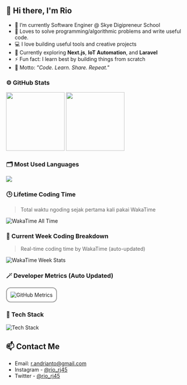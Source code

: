 ## 👋 Hi there, I'm Rio 

-  🔭 I’m currently Software Enginer @ Skye Digipreneur School
-  💬 Loves to solve programming/algorithmic problems and write useful code.
-  💻 I love building useful tools and creative projects  
-  🌱 Currently exploring **Next.js**, **IoT Automation**, and **Laravel**  
-  ⚡ Fun fact: I learn best by building things from scratch  
-  🧩 Motto: *"Code. Learn. Share. Repeat."*

### ⚙️ GitHub Stats

<p align="left">
  <img src="https://github-readme-stats.vercel.app/api?username=neushepa&show_icons=true&theme=default&border_color=999999&hide_border=false&bg_color=ffffff" height="160" />
  <img src="https://github-readme-streak-stats.herokuapp.com/?user=neushepa&theme=default&background=ffffff&ring=000000&fire=000000&currStreakLabel=000000&sideLabels=000000&sideNums=000000&currStreakNum=000000&dates=555555&hide_border=false" height="160"/>
</p>

### 🗂️ Most Used Languages
<p align="left">
  <img src="https://github-readme-stats.vercel.app/api/top-langs/?username=neushepa&layout=compact&langs_count=10&theme=default&bg_color=ffffff&hide_border=false&border_color=999999&text_color=000000&title_color=000000" />
</p>

### 🕒 Lifetime Coding Time
> Total waktu ngoding sejak pertama kali pakai WakaTime

![WakaTime All Time](https://github-readme-stats.vercel.app/api/wakatime?username=neushepa&layout=compact&custom_title=Lifetime%20Coding%20Stats&range=all_time&theme=default&bg_color=ffffff&hide_border=false&border_color=999999&text_color=000000&title_color=000000)


### 📆 Current Week Coding Breakdown
> Real-time coding time by WakaTime (auto-updated)

![WakaTime Week Stats](https://github-readme-stats.vercel.app/api/wakatime?username=neushepa&layout=compact&custom_title=This%20Week%20Coding%20Activity&theme=default&bg_color=ffffff&hide_border=false&border_color=999999&text_color=000000&title_color=000000)

### 🪄 Developer Metrics (Auto Updated)
<p align="left">
  <img src="./metrics.svg" alt="GitHub Metrics" style="border:2px solid #999; border-radius:12px; background-color:#fff; padding:10px;" />
</p>

### 🧠 Tech Stack
![Tech Stack](https://skillicons.dev/icons?i=js,ts,php,py,html,css,react,nextjs,vue,laravel,nodejs,mysql,postgres,docker,linux,git,arduino)

## 📫 Contact Me
- Email: [r.andrianto@gmail.com](mailto:r.andrianto@gmail.com) 
- Instagram - [@rio_rj45](https://www.instagram.com/rio_rj45/)
- Twitter - [@rio_rj45](https://twitter.com/rio_rj45)
